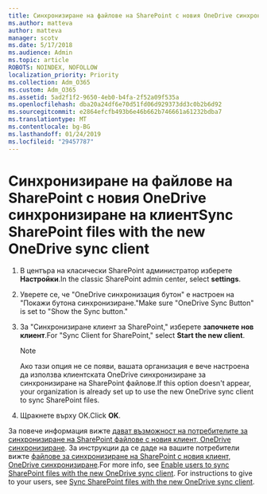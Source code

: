 ```yaml
---
title: Синхронизиране на файлове на SharePoint с новия OneDrive синхронизиране на клиент
ms.author: matteva
author: matteva
manager: scotv
ms.date: 5/17/2018
ms.audience: Admin
ms.topic: article
ROBOTS: NOINDEX, NOFOLLOW
localization_priority: Priority
ms.collection: Adm_O365
ms.custom: Adm_O365
ms.assetid: 5ad2f1f2-9650-4eb0-b4fa-2f52a09f535a
ms.openlocfilehash: dba20a24df6e70d51fd06d929373dd3c0b2b6d92
ms.sourcegitcommit: e2864efcfb493b6e46b662b746661a61232bdba7
ms.translationtype: MT
ms.contentlocale: bg-BG
ms.lasthandoff: 01/24/2019
ms.locfileid: "29457787"
---
```

# <a name="sync-sharepoint-files-with-the-new-onedrive-sync-client"></a><span data-ttu-id="bd1f4-102">Синхронизиране на файлове на SharePoint с новия OneDrive синхронизиране на клиент</span><span class="sxs-lookup"><span data-stu-id="bd1f4-102">Sync SharePoint files with the new OneDrive sync client</span></span>

1. <span data-ttu-id="bd1f4-103">В центъра на класически SharePoint администратор изберете **Настройки**.</span><span class="sxs-lookup"><span data-stu-id="bd1f4-103">In the classic SharePoint admin center, select **settings**.</span></span>
    
2. <span data-ttu-id="bd1f4-104">Уверете се, че "OneDrive синхронизация бутон" е настроен на "Покажи бутона синхронизиране."</span><span class="sxs-lookup"><span data-stu-id="bd1f4-104">Make sure "OneDrive Sync Button" is set to "Show the Sync button."</span></span>
    
3. <span data-ttu-id="bd1f4-105">За "Синхронизиране клиент за SharePoint," изберете **започнете нов клиент**.</span><span class="sxs-lookup"><span data-stu-id="bd1f4-105">For "Sync Client for SharePoint," select **Start the new client**.</span></span>
    
    > [!NOTE]
    > <span data-ttu-id="bd1f4-106">Ако тази опция не се появи, вашата организация е вече настроена да използва клиентската OneDrive синхронизиране за синхронизиране на SharePoint файлове.</span><span class="sxs-lookup"><span data-stu-id="bd1f4-106">If this option doesn't appear, your organization is already set up to use the new OneDrive sync client to sync SharePoint files.</span></span> 
  
4. <span data-ttu-id="bd1f4-107">Щракнете върху OK.</span><span class="sxs-lookup"><span data-stu-id="bd1f4-107">Click **OK**.</span></span>
    
<span data-ttu-id="bd1f4-p101">За повече информация вижте [дават възможност на потребителите за синхронизиране на SharePoint файлове с новия клиент, OneDrive синхронизиране](https://go.microsoft.com/fwlink/?linkid=866433). За инструкции да се даде на вашите потребители вижте [файлове за синхронизиране на SharePoint с новия клиент, OneDrive синхронизиране](https://go.microsoft.com/fwlink/?linkid=866427).</span><span class="sxs-lookup"><span data-stu-id="bd1f4-p101">For more info, see [Enable users to sync SharePoint files with the new OneDrive sync client](https://go.microsoft.com/fwlink/?linkid=866433). For instructions to give to your users, see [Sync SharePoint files with the new OneDrive sync client](https://go.microsoft.com/fwlink/?linkid=866427).</span></span>
  

